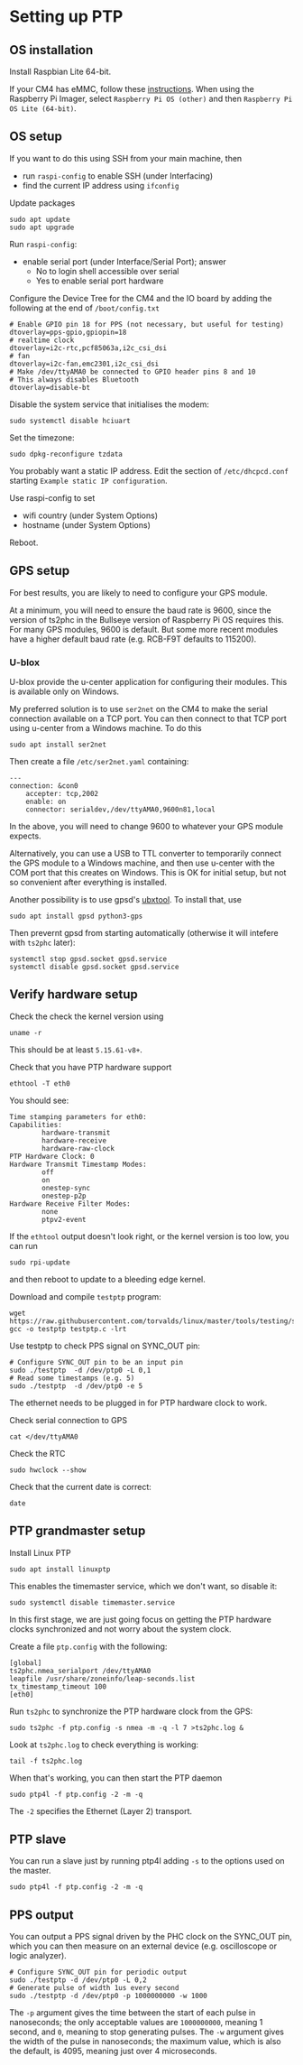 # Setting up PTP

## OS installation

Install Raspbian Lite 64-bit.

If your CM4 has eMMC, follow these [instructions](https://www.raspberrypi.com/documentation/computers/compute-module.html#flashing-the-compute-module-emmc).
When using the Raspberry Pi Imager, select `Raspberry Pi OS (other)` and then  `Raspberry Pi OS Lite (64-bit)`.

## OS setup

If you want to do this using SSH from your main machine, then

* run `raspi-config` to enable SSH (under Interfacing)
* find the current IP address using `ifconfig`

Update packages

```
sudo apt update
sudo apt upgrade
```

Run `raspi-config`:

* enable serial port (under Interface/Serial Port); answer
   * No to login shell accessible over serial
   * Yes to enable serial port hardware

Configure the Device Tree for the CM4 and the IO board by adding the following
at the end of `/boot/config.txt`

```
# Enable GPIO pin 18 for PPS (not necessary, but useful for testing)
dtoverlay=pps-gpio,gpiopin=18
# realtime clock
dtoverlay=i2c-rtc,pcf85063a,i2c_csi_dsi
# fan
dtoverlay=i2c-fan,emc2301,i2c_csi_dsi
# Make /dev/ttyAMA0 be connected to GPIO header pins 8 and 10
# This always disables Bluetooth
dtoverlay=disable-bt
```

Disable the system service that initialises the modem:
```
sudo systemctl disable hciuart
```

Set the timezone:

```
sudo dpkg-reconfigure tzdata
```

You probably want a static IP address. Edit the section of `/etc/dhcpcd.conf` starting
`Example static IP configuration`.

Use raspi-config to set
* wifi country (under System Options)
* hostname (under System Options)

Reboot.

## GPS setup

For best results, you are likely to need to configure your GPS module.

At a minimum, you will need to ensure the baud rate is 9600, since the version of ts2phc in the Bullseye version of Raspberry Pi OS requires this.
For many GPS modules, 9600 is default. But some more recent modules have a higher default baud rate (e.g. RCB-F9T defaults to 115200).

### U-blox

U-blox provide the u-center application for configuring their modules.  This is available only on Windows.

My preferred solution is to use `ser2net` on the CM4 to make the serial connection available on a TCP port. You can then connect to that TCP port using u-center from a Windows machine.  To do this


```
sudo apt install ser2net
```

Then create a file `/etc/ser2net.yaml` containing:

```
---
connection: &con0
    accepter: tcp,2002
    enable: on
    connector: serialdev,/dev/ttyAMA0,9600n81,local
```

In the above, you will need to change 9600 to whatever your GPS module expects.

Alternatively, you can use a USB to TTL converter to temporarily connect the GPS module to a Windows machine, and then use u-center with the COM
port that this creates on Windows. This is OK for initial setup, but not so convenient after everything is installed.

Another possibility is to use gpsd's [ubxtool](https://gpsd.gitlab.io/gpsd/ubxtool.html). To install that, use

```
sudo apt install gpsd python3-gps
```

Then prevernt gpsd from starting automatically (otherwise it will intefere with `ts2phc` later):

```
systemctl stop gpsd.socket gpsd.service
systemctl disable gpsd.socket gpsd.service
```

## Verify hardware setup

Check the check the kernel version using

```
uname -r
```

This should be at least `5.15.61-v8+`.

Check that you have PTP hardware support

```
ethtool -T eth0
```

You should see:

```
Time stamping parameters for eth0:
Capabilities:
        hardware-transmit
        hardware-receive
        hardware-raw-clock
PTP Hardware Clock: 0
Hardware Transmit Timestamp Modes:
        off
        on
        onestep-sync
        onestep-p2p
Hardware Receive Filter Modes:
        none
        ptpv2-event
```

If the `ethtool` output doesn't look right, or the kernel version is too low, you can run

```
sudo rpi-update
```

and then reboot to update to a bleeding edge kernel.

Download and compile `testptp` program:

```
wget https://raw.githubusercontent.com/torvalds/linux/master/tools/testing/selftests/ptp/testptp.c
gcc -o testptp testptp.c -lrt
```

Use testptp to check PPS signal on SYNC_OUT pin:

```
# Configure SYNC_OUT pin to be an input pin
sudo ./testptp  -d /dev/ptp0 -L 0,1
# Read some timestamps (e.g. 5)
sudo ./testptp  -d /dev/ptp0 -e 5
```

The ethernet needs to be plugged in for PTP hardware clock to work.

Check serial connection to GPS

```
cat </dev/ttyAMA0
```

Check the RTC

```
sudo hwclock --show
```

Check that the current date is correct:

```
date
```

## PTP grandmaster setup

Install Linux PTP

```
sudo apt install linuxptp
```

This enables the timemaster service, which we don't want, so disable it:

```
sudo systemctl disable timemaster.service
```

In this first stage, we are just going focus on getting the PTP hardware clocks synchronized and not worry about the system clock.

Create a file `ptp.config` with the following:

```
[global]
ts2phc.nmea_serialport /dev/ttyAMA0
leapfile /usr/share/zoneinfo/leap-seconds.list
tx_timestamp_timeout 100
[eth0]
```

Run `ts2phc` to synchronize the PTP hardware clock from the GPS:

```
sudo ts2phc -f ptp.config -s nmea -m -q -l 7 >ts2phc.log &
```

Look at `ts2phc.log` to check everything is working:

```
tail -f ts2phc.log
```

When that's working, you can then start the PTP daemon

```
sudo ptp4l -f ptp.config -2 -m -q
```

The `-2` specifies the Ethernet (Layer 2) transport.

## PTP slave

You can run a slave just by running ptp4l adding `-s` to the options used on the master.

```
sudo ptp4l -f ptp.config -2 -m -q
```

## PPS output

You can output a PPS signal driven by the PHC clock on the SYNC_OUT pin,
which you can then measure on an external device (e.g. oscilloscope or logic analyzer).

```
# Configure SYNC_OUT pin for periodic output
sudo ./testptp -d /dev/ptp0 -L 0,2
# Generate pulse of width 1us every second
sudo ./testptp -d /dev/ptp0 -p 1000000000 -w 1000
```
The `-p` argument gives the time between the start of each pulse in nanoseconds;
the only acceptable values are `1000000000`, meaning 1 second, and `0`, meaning
to stop generating pulses.
The `-w` argument gives the width of the pulse in nanoseconds; the maximum value, which is
also the default, is 4095, meaning just over 4 microseconds.

